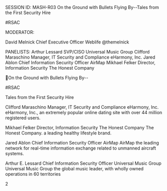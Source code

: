SESSION ID: MASH-R03
On the Ground with Bullets Flying By--Tales from the First Security Hire

#RSAC

MODERATOR:

David Melnick
Chief Executive Officer Weblife @themelnick

PANELISTS:
Arthur Lessard
SVP/CISO Universal Music Group
Clifford Maraschino
Manager, IT Security and Compliance eHarmony, Inc.
Jared Ablon
Chief Information Security Officer AirMap
Mikhael Felker
Director, Information Security The Honest Company

On the Ground with Bullets Flying By--

#RSAC

Tales from the First Security Hire

Clifford Maraschino Manager, IT Security and Compliance eHarmony, Inc.
eHarmony, Inc., an extremely popular online dating site with over 44 million registered users.

Mikhael Felker Director, Information Security The Honest Company
The Honest Company. a leading healthy lifestyle brand.

Jared Ablon Chief Information Security Officer AirMap
AirMap the leading network for real-time information exchange related to unmanned aircraft systems.

Arthur E. Lessard Chief Information Security Officer Universal Music Group
Universal Music Group the global music leader, with wholly owned operations in 60 territories

2

